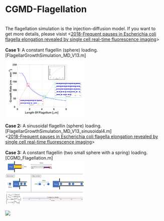 # CGMD-Flagellation
\
The flagellation simulation is the injection-diffusion model. If you want to get more details, please visist <[2018-Frequent pauses in Escherichia coli flagella elongation revealed by single cell real-time fluorescence imaging](https://doi.org/10.1038/s41467-018-04288-4)>\
\
**Case 1:** A constant flagellin (sphere) loading. [FlagellarGrowthSimulation_MD_V13.m]\
<img src="https://github.com/xiangyu066/CGMD-Flagellation/blob/main/Flagellation_SphereFlaE.png" width="50%">\
\
**Case 2:** A sinusoidal flagellin (sphere) loading. [FlagellarGrowthSimulation_MD_V13_sinusoidal4.m]\
<[2018-Frequent pauses in Escherichia coli flagella elongation revealed by single cell real-time fluorescence imaging](https://doi.org/10.1038/s41467-018-04288-4)>\
\
**Case 3:** A constant flagellin (two small sphere with a spring) loading. [CGMD_Flagellation.m]\
<img src="https://github.com/xiangyu066/CGMD-Flagellation/blob/main/CGMD-Flagellation_new.png" width="50%">\
\
<img src="https://github.com/xiangyu066/CGMD-Flagellation/blob/main/CGMD-Fla.gif" width="50%">
